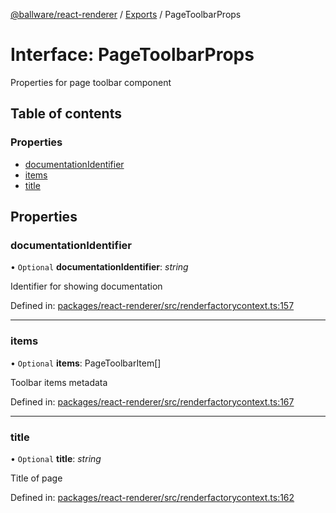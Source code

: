 [@ballware/react-renderer](../README.md) / [Exports](../modules.md) / PageToolbarProps

# Interface: PageToolbarProps

Properties for page toolbar component

## Table of contents

### Properties

- [documentationIdentifier](pagetoolbarprops.md#documentationidentifier)
- [items](pagetoolbarprops.md#items)
- [title](pagetoolbarprops.md#title)

## Properties

### documentationIdentifier

• `Optional` **documentationIdentifier**: *string*

Identifier for showing documentation

Defined in: [packages/react-renderer/src/renderfactorycontext.ts:157](https://github.com/ballware/ballware-client/blob/5f55ce4/packages/react-renderer/src/renderfactorycontext.ts#L157)

___

### items

• `Optional` **items**: PageToolbarItem[]

Toolbar items metadata

Defined in: [packages/react-renderer/src/renderfactorycontext.ts:167](https://github.com/ballware/ballware-client/blob/5f55ce4/packages/react-renderer/src/renderfactorycontext.ts#L167)

___

### title

• `Optional` **title**: *string*

Title of page

Defined in: [packages/react-renderer/src/renderfactorycontext.ts:162](https://github.com/ballware/ballware-client/blob/5f55ce4/packages/react-renderer/src/renderfactorycontext.ts#L162)
